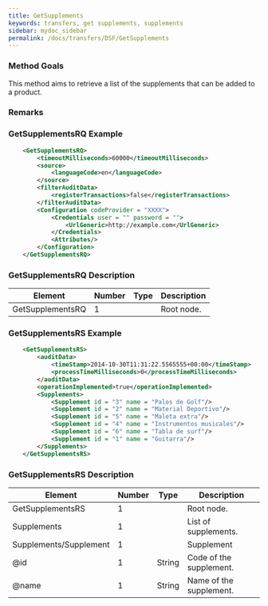 ```yaml
---
title: GetSupplements
keywords: transfers, get supplements, supplements
sidebar: mydoc_sidebar
permalink: /docs/transfers/DSF/GetSupplements
---
```




### Method Goals


This method aims to retrieve a list of the supplements that can be added
to a product.



### Remarks




### GetSupplementsRQ Example


~~~xml
    <GetSupplementsRQ>
        <timeoutMilliseconds>60000</timeoutMilliseconds>
        <source>
            <languageCode>en</languageCode>
        </source>
        <filterAuditData>
            <registerTransactions>false</registerTransactions>
        </filterAuditData>
        <Configuration codeProvider = "XXXX">
            <Credentials user = "" password = "">
                <UrlGeneric>http://example.com</UrlGeneric>
            </Credentials>
            <Attributes/>
        </Configuration>
    </GetSupplementsRQ>
~~~


### GetSupplementsRQ Description




| **Element**			| **Number**	| **Type**	| **Description**		|
| ----------------------------- | ------------- | ------------- | ----------------------------- |
| GetSupplementsRQ		| 1          	|		| Root node.			|



### GetSupplementsRS Example


~~~xml
    <GetSupplementsRS>
        <auditData>
            <timeStamp>2014-10-30T11:31:22.5565555+00:00</timeStamp>
            <processTimeMilliseconds>0</processTimeMilliseconds>
        </auditData>
        <operationImplemented>true</operationImplemented>
        <Supplements>
            <Supplement id = "3" name = "Palos de Golf"/>
            <Supplement id = "2" name = "Material Deportivo"/>
            <Supplement id = "5" name = "Maleta extra"/>
            <Supplement id = "4" name = "Instrumentos musicales"/>
            <Supplement id = "6" name = "Tabla de surf"/>
            <Supplement id = "1" name = "Guitarra"/>
        </Supplements>
    </GetSupplementsRS>
~~~


### GetSupplementsRS Description




| **Element**				| **Number**	| **Type**	| **Description**						|
| ------------------------------------- | ------------- | ------------- | ------------------------------------------------------------- |
| GetSupplementsRS 			| 1 		| 		| Root node.							|
| Supplements 				| 1 		| 		| List of supplements.						|
| Supplements/Supplement 		| 1 		|  		| Supplement 							|
| @id 					| 1 		| String 	| Code of the supplement.					|
| @name 				| 1 		| String 	| Name of the supplement.					|

